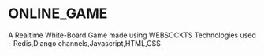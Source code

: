 # ONLINE_GAME
A Realtime White-Board Game made using WEBSOCKTS
Technologies used - 
  Redis,Django channels,Javascript,HTML,CSS



